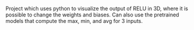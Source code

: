 Project which uses python to visualize the output of RELU in 3D, where it is possible to change the weights and biases.
Can also use the pretrained models that compute the max, min, and avg for 3 inputs.
